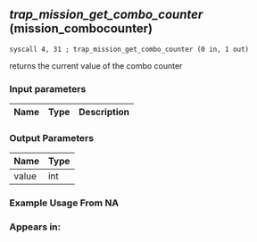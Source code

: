 ## *trap_mission_get_combo_counter* (mission_combocounter)

`syscall 4, 31 ; trap_mission_get_combo_counter (0 in, 1 out)`

returns the current value of the combo counter

### Input parameters
| Name | Type | Description
|------|------|------------


### Output Parameters
| Name | Type
|------|-----
| value   | int   
### Example Usage From NA



### Appears in:



